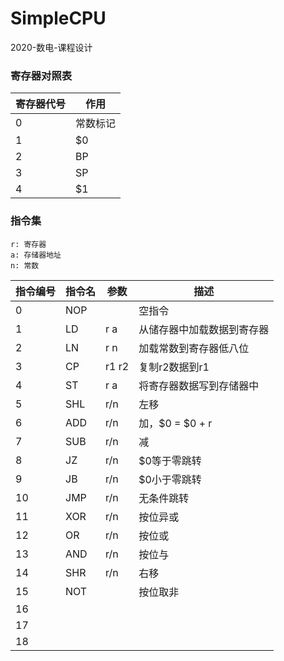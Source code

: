 # SimpleCPU
2020-数电-课程设计

### 寄存器对照表

| 寄存器代号 | 作用     |
| ---------- | -------- |
| 0          | 常数标记 |
| 1          | $0       |
| 2          | BP       |
| 3          | SP       |
| 4          | $1       |

### 指令集

```
r: 寄存器
a: 存储器地址
n: 常数
```

| 指令编号 | 指令名 | 参数  | 描述                       |
| -------- | ------ | ----- | -------------------------- |
| 0        | NOP    |       | 空指令                     |
| 1        | LD     | r a   | 从储存器中加载数据到寄存器 |
| 2        | LN     | r n   | 加载常数到寄存器低八位     |
| 3        | CP     | r1 r2 | 复制r2数据到r1             |
| 4        | ST     | r a   | 将寄存器数据写到存储器中   |
| 5        | SHL    | r/n   | 左移                       |
| 6        | ADD    | r/n   | 加，\$0 = \$0 + r          |
| 7        | SUB    | r/n   | 减                         |
| 8        | JZ     | r/n   | \$0等于零跳转              |
| 9        | JB     | r/n   | \$0小于零跳转              |
| 10       | JMP    | r/n   | 无条件跳转                 |
| 11       | XOR    | r/n   | 按位异或                   |
| 12       | OR     | r/n   | 按位或                     |
| 13       | AND    | r/n   | 按位与                     |
| 14       | SHR    | r/n   | 右移                       |
| 15       | NOT    |       | 按位取非                   |
| 16       |        |       |                            |
| 17       |        |       |                            |
| 18       |        |       |                            |

